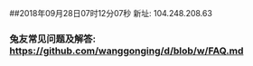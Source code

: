 ##2018年09月28日07时12分07秒 新址: 104.248.208.63
### 兔友常见问题及解答: https://github.com/wanggonging/d/blob/w/FAQ.md
